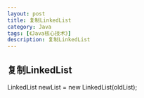 ```yaml
---
layout: post
title: 复制LinkedList
category: Java
tags: [《Java核心技术》]
description: 复制LinkedList
---
```

## 复制LinkedList

LinkedList newList = new LinkedList(oldList);
